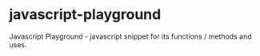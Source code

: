 # javascript-playground
Javascript Playground - javascript snippet for its functions / methods and uses.

